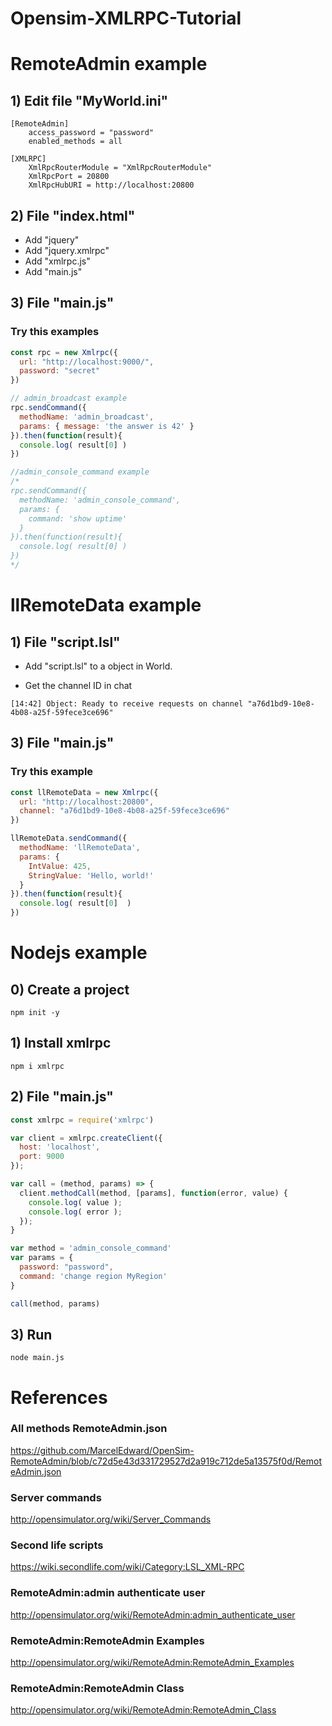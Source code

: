 # Opensim-XMLRPC-Tutorial

# RemoteAdmin example

## 1) Edit file "MyWorld.ini"
```
[RemoteAdmin]
    access_password = "password"
    enabled_methods = all

[XMLRPC]
    XmlRpcRouterModule = "XmlRpcRouterModule"
    XmlRpcPort = 20800
    XmlRpcHubURI = http://localhost:20800
```

## 2) File "index.html"
- Add "jquery"
- Add "jquery.xmlrpc"
- Add "xmlrpc.js" 
- Add "main.js"

## 3) File "main.js"
### Try this examples

```js
const rpc = new Xmlrpc({
  url: "http://localhost:9000/",
  password: "secret"
})

// admin_broadcast example
rpc.sendCommand({
  methodName: 'admin_broadcast',
  params: { message: 'the answer is 42' }
}).then(function(result){
  console.log( result[0] )
})

//admin_console_command example
/*
rpc.sendCommand({
  methodName: 'admin_console_command',
  params: { 
    command: 'show uptime' 
  }
}).then(function(result){
  console.log( result[0] )
})
*/
```

# llRemoteData example

## 1) File "script.lsl"

- Add "script.lsl" to a object in World.

- Get the channel ID in chat
```
[14:42] Object: Ready to receive requests on channel "a76d1bd9-10e8-4b08-a25f-59fece3ce696"
```

## 3) File "main.js"
### Try this example
```js
const llRemoteData = new Xmlrpc({
  url: "http://localhost:20800",
  channel: "a76d1bd9-10e8-4b08-a25f-59fece3ce696"
})

llRemoteData.sendCommand({
  methodName: 'llRemoteData',
  params: { 
    IntValue: 425,
    StringValue: 'Hello, world!'
  }
}).then(function(result){
  console.log( result[0]  )
})
```


# Nodejs example

## 0) Create a project
```
npm init -y
```

## 1) Install xmlrpc
```
npm i xmlrpc
```

## 2) File "main.js"

```js
const xmlrpc = require('xmlrpc')

var client = xmlrpc.createClient({
  host: 'localhost',
  port: 9000
});

var call = (method, params) => {
  client.methodCall(method, [params], function(error, value) {
    console.log( value );
    console.log( error );
  });
}

var method = 'admin_console_command'
var params = {
  password: "password",
  command: 'change region MyRegion'
} 

call(method, params)
```

## 3) Run
```
node main.js
```

# References

### All methods RemoteAdmin.json
https://github.com/MarcelEdward/OpenSim-RemoteAdmin/blob/c72d5e43d331729527d2a919c712de5a13575f0d/RemoteAdmin.json

### Server commands
http://opensimulator.org/wiki/Server_Commands

### Second life scripts
https://wiki.secondlife.com/wiki/Category:LSL_XML-RPC

### RemoteAdmin:admin authenticate user
http://opensimulator.org/wiki/RemoteAdmin:admin_authenticate_user

###  RemoteAdmin:RemoteAdmin Examples
http://opensimulator.org/wiki/RemoteAdmin:RemoteAdmin_Examples

###  RemoteAdmin:RemoteAdmin Class
http://opensimulator.org/wiki/RemoteAdmin:RemoteAdmin_Class




